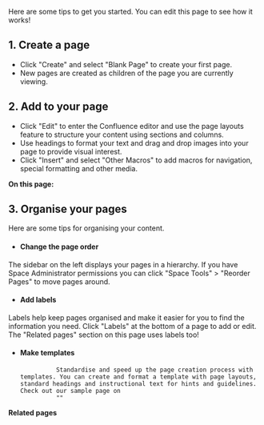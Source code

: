 Here are some tips to get you started. You can edit this page to see how it works!

## 1. Create a page

* Click "Create" and select "Blank Page" to create your first page.
* New pages are created as children of the page you are currently viewing.

## 2. Add to your page

* Click "Edit" to enter the Confluence editor and use the page layouts feature to structure your content using sections and columns.
* Use headings to format your text and drag and drop images into your page to provide visual interest.
* Click "Insert" and select "Other Macros" to add macros for navigation, special formatting and other media.

**On this page:**



## 3. Organise your pages

Here are some tips for organising your content.

* #### Change the page order



The sidebar on the left displays your pages in a hierarchy. If you have Space Administrator permissions you can click "Space Tools" > "Reorder Pages" to move pages around.

* #### Add labels



Labels help keep pages organised and make it easier for you to find the information you need. Click "Labels" at the bottom of a page to add or edit. The "Related pages" section on this page uses labels too!

* #### Make templates




                Standardise and speed up the page creation process with templates. You can create and format a template with page layouts, standard headings and instructional text for hints and guidelines. Check out our sample page on
                ""
            

**Related pages**



